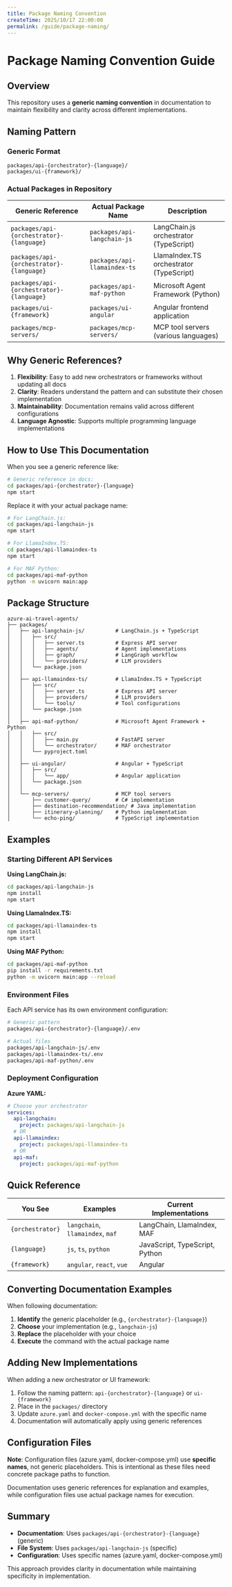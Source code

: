 ```yaml
---
title: Package Naming Convention
createTime: 2025/10/17 22:00:00
permalink: /guide/package-naming/
---
```


# Package Naming Convention Guide

## Overview

This repository uses a **generic naming convention** in documentation to maintain flexibility and clarity across different implementations.

## Naming Pattern

### Generic Format
```
packages/api-{orchestrator}-{language}/
packages/ui-{framework}/
```

### Actual Packages in Repository

| Generic Reference | Actual Package Name | Description |
|------------------|---------------------|-------------|
| `packages/api-{orchestrator}-{language}` | `packages/api-langchain-js` | LangChain.js orchestrator (TypeScript) |
| `packages/api-{orchestrator}-{language}` | `packages/api-llamaindex-ts` | LlamaIndex.TS orchestrator (TypeScript) |
| `packages/api-{orchestrator}-{language}` | `packages/api-maf-python` | Microsoft Agent Framework (Python) |
| `packages/ui-{framework}` | `packages/ui-angular` | Angular frontend application |
| `packages/mcp-servers/` | `packages/mcp-servers/` | MCP tool servers (various languages) |

## Why Generic References?

1. **Flexibility**: Easy to add new orchestrators or frameworks without updating all docs
2. **Clarity**: Readers understand the pattern and can substitute their chosen implementation
3. **Maintainability**: Documentation remains valid across different configurations
4. **Language Agnostic**: Supports multiple programming language implementations

## How to Use This Documentation

When you see a generic reference like:

```bash
# Generic reference in docs:
cd packages/api-{orchestrator}-{language}
npm start
```

Replace it with your actual package name:

```bash
# For LangChain.js:
cd packages/api-langchain-js
npm start

# For LlamaIndex.TS:
cd packages/api-llamaindex-ts
npm start

# For MAF Python:
cd packages/api-maf-python
python -m uvicorn main:app
```

## Package Structure

```
azure-ai-travel-agents/
├── packages/
│   ├── api-langchain-js/          # LangChain.js + TypeScript
│   │   ├── src/
│   │   │   ├── server.ts          # Express API server
│   │   │   ├── agents/            # Agent implementations
│   │   │   ├── graph/             # LangGraph workflow
│   │   │   └── providers/         # LLM providers
│   │   └── package.json
│   │
│   ├── api-llamaindex-ts/         # LlamaIndex.TS + TypeScript
│   │   ├── src/
│   │   │   ├── server.ts          # Express API server
│   │   │   ├── providers/         # LLM providers
│   │   │   └── tools/             # Tool configurations
│   │   └── package.json
│   │
│   ├── api-maf-python/            # Microsoft Agent Framework + Python
│   │   ├── src/
│   │   │   ├── main.py            # FastAPI server
│   │   │   └── orchestrator/      # MAF orchestrator
│   │   └── pyproject.toml
│   │
│   ├── ui-angular/                # Angular + TypeScript
│   │   ├── src/
│   │   │   └── app/               # Angular application
│   │   └── package.json
│   │
│   └── mcp-servers/               # MCP tool servers
│       ├── customer-query/        # C# implementation
│       ├── destination-recommendation/ # Java implementation
│       ├── itinerary-planning/    # Python implementation
│       └── echo-ping/             # TypeScript implementation
```

## Examples

### Starting Different API Services

**Using LangChain.js:**
```bash
cd packages/api-langchain-js
npm install
npm start
```

**Using LlamaIndex.TS:**
```bash
cd packages/api-llamaindex-ts
npm install
npm start
```

**Using MAF Python:**
```bash
cd packages/api-maf-python
pip install -r requirements.txt
python -m uvicorn main:app --reload
```

### Environment Files

Each API service has its own environment configuration:

```bash
# Generic pattern
packages/api-{orchestrator}-{language}/.env

# Actual files
packages/api-langchain-js/.env
packages/api-llamaindex-ts/.env
packages/api-maf-python/.env
```

### Deployment Configuration

**Azure YAML:**
```yaml
# Choose your orchestrator
services:
  api-langchain:
    project: packages/api-langchain-js
  # OR
  api-llamaindex:
    project: packages/api-llamaindex-ts
  # OR
  api-maf:
    project: packages/api-maf-python
```

## Quick Reference

| You See | Examples | Current Implementations |
|---------|----------|------------------------|
| `{orchestrator}` | `langchain`, `llamaindex`, `maf` | LangChain, LlamaIndex, MAF |
| `{language}` | `js`, `ts`, `python` | JavaScript, TypeScript, Python |
| `{framework}` | `angular`, `react`, `vue` | Angular |

## Converting Documentation Examples

When following documentation:

1. **Identify** the generic placeholder (e.g., `{orchestrator}-{language}`)
2. **Choose** your implementation (e.g., `langchain-js`)
3. **Replace** the placeholder with your choice
4. **Execute** the command with the actual package name

## Adding New Implementations

When adding a new orchestrator or UI framework:

1. Follow the naming pattern: `api-{orchestrator}-{language}` or `ui-{framework}`
2. Place in the `packages/` directory
3. Update `azure.yaml` and `docker-compose.yml` with the specific name
4. Documentation will automatically apply using generic references

## Configuration Files

**Note**: Configuration files (azure.yaml, docker-compose.yml) use **specific names**, not generic placeholders. This is intentional as these files need concrete package paths to function.

Documentation uses generic references for explanation and examples, while configuration files use actual package names for execution.

## Summary

- **Documentation**: Uses `packages/api-{orchestrator}-{language}` (generic)
- **File System**: Uses `packages/api-langchain-js` (specific)
- **Configuration**: Uses specific names (azure.yaml, docker-compose.yml)

This approach provides clarity in documentation while maintaining specificity in implementation.
